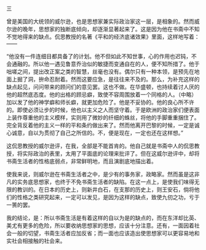 三

  

曾是美国的大统领的威尔逊，也是思想家兼实际政治家这一层，是相象的。然而威尔逊的晚年，思想家的独断底倾向，却逐渐显著起来了。这是因为他在书斋中不知不觉地得来的缺点。侃思教授的名著《平和的经济底诸效果》里面，这样地写着：——

  

“他没有一件连细目都具备了的计划。他不但如此不知世事，心的作用也迟钝，不会通融的。所以他一遇见鲁意乔治似的敏捷而变通自在的人，便不知所措了。他于咄嗟之间，提出改正案之类的智慧，丝毫也没有。偶尔只有一种本领，是预先在地面上掘了洞，拚命忍耐着。然而这要应急，是往往来不及的。那么，为补充这样的缺点起见，问问带来的顾问们的意见罢。这也不做。在华盛顿，也持续着讨人厌的他的超然底态度。他的出格的顾忌癖，致使不容周围放着一个同格的人。（中略）加以发了他的神学癖和师长癖，就更加危险了。他是不妥协的。他的良心所不许的。即使必须让步的时候，他也以主义之人而坚守着。于是欧洲的政治家们便表面上装作尊重他的主义模样，实则用了微妙的纤细的蛛丝，将他的手脚重重捆住了。完全背反着他的主义一样的平和条约做出来了。然而他离开巴黎的时候，一定是诚心诚意，自以为贯彻了自己之所信的。不，便是现在，一定也还在这样想。”

  

这侃思教授的威尔逊评，在我，全部是不能首肯的。他自己就是书斋中人的侃思教授，将实际政治的表里，太用了平面底的论理来批评了。但在这威尔逊评中，却将书斋生活者的性格底弱点，非常鲜明地，而且演剧底地描出着。

使我来说，则威尔逊在书斋生活者之中，是少有的事务家，政略家。然而虽是这非凡的实务底思想家，也终于不免书斋生活者的缺陷。在这一点上，是使我们味得无限的教训的。在日本的历史上，则新井白石，在支那的历史上，则王安石，倘将他们的性格之类研究起来，一定可以发见，是因为这样的缺点，致使九仞之功，亏于一篑的罢。

我的结论，是：所以书斋生活是有着这样的自以为是的缺点的，而在东洋却比英、美尤有更多的危险，所以要收纳思想家的思想，应该十分注意。还有，一面因着社会一般的切望，书斋生活者应加反省；而一面也应该造出使思想家可以更容易地和实社会相接触的社会来。